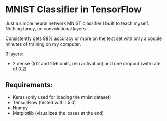 # MNIST Classifier in TensorFlow

Just a simple neural network MNIST classifier I built to teach myself. Nothing fancy, no convolutional layers

Consistently gets 98% accuracy or more on the test set with only a couple minutes of training on my computer.

3 layers:

- 2 dense (512 and 256 units, relu activation) and one dropout (with rate of 0.2)

## Requirements:

- Keras (only used for loading the mnist dataset)
- TensorFlow (tested with 1.5.0)
- Numpy
- Matplotlib (visualizes the losses at the end)

